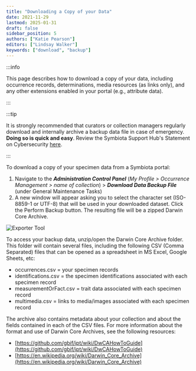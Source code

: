 ```yaml
---
title: "Downloading a Copy of your Data"
date: 2021-11-29
lastmod: 2025-01-31
draft: false
sidebar_position: 5
authors: ["Katie Pearson"]
editors: ["Lindsay Walker"]
keywords: ["download", "backup"]
---
```


:::info

This page describes how to download a copy of your data, including occurrence records, determinations, media resources (as links only), and any other extensions enabled in your portal (e.g., attribute data).

:::

:::tip

It is strongly recommended that curators or collection managers regularly download and internally archive a backup data file in case of emergency. **Doing so is quick and easy**. Review the Symbiota Support Hub's Statement on Cybersecurity [here](https://symbiota.org/cybersecurity/).

:::

To download a copy of your specimen data from a Symbiota portal:

1. Navigate to the **_Administration Control Panel_** (_My Profile > Occurrence Management > name of collection_) > **_Download Data Backup File_** (under General Maintenance Tasks)
2. A new window will appear asking you to select the character set (ISO-8859-1 or UTF-8) that will be used in your downloaded dataset. Click the Perform Backup button. The resulting file will be a zipped Darwin Core Archive.

![Exporter Tool](/img/admincontrolpanel_backup.png)

To access your backup data, unzip/open the Darwin Core Archive folder. This folder will contain several files, including the following CSV (Comma Separated) files that can be opened as a spreadsheet in MS Excel, Google Sheets, etc:

- occurrences.csv = your specimen records
- identifications.csv = the specimen identifications associated with each specimen record
- measurementOrFact.csv = trait data associated with each specimen record
- multimedia.csv = links to media/images associated with each specimen record

The archive also contains metadata about your collection and about the fields contained in each of the CSV files. For more information about the format and use of Darwin Core Archives, see the following resources:

- [https://github.com/gbif/ipt/wiki/DwCAHowToGuide](https://github.com/gbif/ipt/wiki/DwCAHowToGuide)
- [https://en.wikipedia.org/wiki/Darwin_Core_Archive](https://en.wikipedia.org/wiki/Darwin_Core_Archive)
